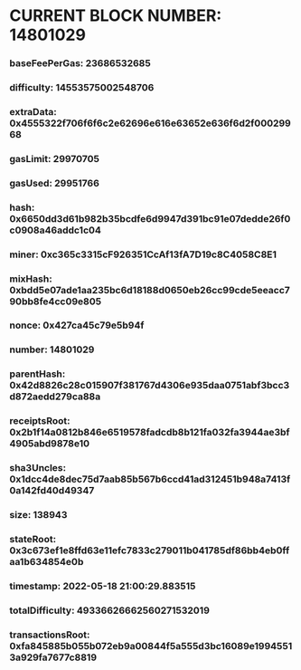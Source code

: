 # CURRENT BLOCK NUMBER: 14801029

### baseFeePerGas: 23686532685
### difficulty: 14553575002548706
### extraData: 0x4555322f706f6f6c2e62696e616e63652e636f6d2f00029968
### gasLimit: 29970705
### gasUsed: 29951766
### hash: 0x6650dd3d61b982b35bcdfe6d9947d391bc91e07dedde26f0c0908a46addc1c04
### miner: 0xc365c3315cF926351CcAf13fA7D19c8C4058C8E1
### mixHash: 0xbdd5e07ade1aa235bc6d18188d0650eb26cc99cde5eeacc790bb8fe4cc09e805
### nonce: 0x427ca45c79e5b94f
### number: 14801029
### parentHash: 0x42d8826c28c015907f381767d4306e935daa0751abf3bcc3d872aedd279ca88a
### receiptsRoot: 0x2b1f14a0812b846e6519578fadcdb8b121fa032fa3944ae3bf4905abd9878e10
### sha3Uncles: 0x1dcc4de8dec75d7aab85b567b6ccd41ad312451b948a7413f0a142fd40d49347
### size: 138943
### stateRoot: 0x3c673ef1e8ffd63e11efc7833c279011b041785df86bb4eb0ffaa1b634854e0b
### timestamp: 2022-05-18 21:00:29.883515
### totalDifficulty: 49336626662560271532019
### transactionsRoot: 0xfa845885b055b072eb9a00844f5a555d3bc16089e19945513a929fa7677c8819
